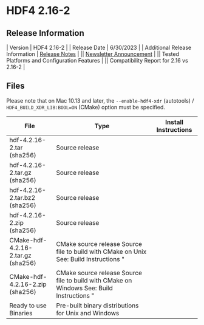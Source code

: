 # HDF4 2.16-2

## Release Information

| Version | HDF4 2.16-2 |
| Release Date | 6/30/2023 |
| Additional Release Information | [Release Notes](https://support.hdfgroup.org/ftp/HDF/releases/HDF4.2.16-2/src/hdf-4.2.16-2-RELEASE.txt) | 
|| [Newsletter Announcement](https://www.hdfgroup.org/2023/03/release-of-hdf-4-2-16-newsletter-191/) | 
|| Tested Platforms and Configuration Features |
|| Compatibility Report for 2.16 vs 2.16-2 | 

## Files 

Please note that on Mac 10.13 and later, the `--enable-hdf4-xdr` (autotools) / `HDF4_BUILD_XDR_LIB:BOOL=ON` (CMake) option must be specified.
  
| File | Type | Install Instructions |
| ---- | ---- | ---- | 
| hdf-4.2.16-2.tar <br>(sha256) | Source release ||
| hdf-4.2.16-2.tar.gz	<br>(sha256) | Source release	 || 
| hdf-4.2.16-2.tar.bz2 <br>(sha256) | Source release	|| 
| hdf-4.2.16-2.zip <br>(sha256) | Source release	|| 
| CMake-hdf-4.2.16-2.tar.gz	<br>(sha256) | CMake source release	 	 Source file to build with CMake on Unix See: Build Instructions	  "
| CMake-hdf-4.2.16-2.zip <br>(sha256) | CMake source release	 	 Source file to build with CMake on Windows See: Build Instructions	  "
| Ready to use Binaries	| Pre-built binary distributions for Unix and Windows ||
